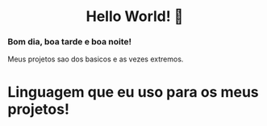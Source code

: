 <h1 align="center">Hello World! 👋</h1>

### Bom dia, boa tarde e boa noite!

Meus projetos sao dos basicos e as vezes extremos.

# Linguagem que eu uso para os meus projetos!

